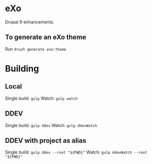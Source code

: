 # eXo

Drupal 9 enhancements.

## To generate an eXo theme

Run `drush generate exo:theme`

# Building

## Local

Single build: `gulp`
Watch: `gulp watch`

## DDEV

Single build: `gulp ddev`
Watch: `gulp ddevWatch`

## DDEV with project as alias

Single build: `gulp ddev --root "${PWD}"`
Watch: `gulp ddevWatch --root "${PWD}"`
